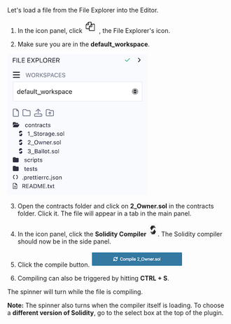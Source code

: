 Let's load a file from the File Explorer into the Editor.

1. In the icon panel, click ![file explorer icon](https://raw.githubusercontent.com/ethereum/remix-workshops/master/Basics/load_and_compile/images/files1.png "file explorer icon") , the File Explorer's icon.

2. Make sure you are in the **default_workspace**.

![default workspace](https://raw.githubusercontent.com/ethereum/remix-workshops/master/Basics/load_and_compile/images/default_workspace_open.png)

3. Open the contracts folder and click on **2_Owner.sol** in the contracts folder. Click it. The file will appear in a tab in the main panel.

4. In the icon panel, click the **Solidity Compiler** ![solidity compiler icon](https://raw.githubusercontent.com/ethereum/remix-workshops/master/Basics/load_and_compile/images/solidity1.png "solidity compiler icon"). The Solidity compiler should now be in the side panel.

5. Click the compile button.
  ![compile 2_owner](https://raw.githubusercontent.com/ethereum/remix-workshops/master/Basics/load_and_compile/images/compile2owner.png "compile 2_Owner")

6. Compiling can also be triggered by hitting **CTRL + S**.

The spinner will turn while the file is compiling.

**Note:** The spinner also turns when the compiler itself is loading.  To choose a **different version of Solidity**, go to the select box at the top of the plugin.

